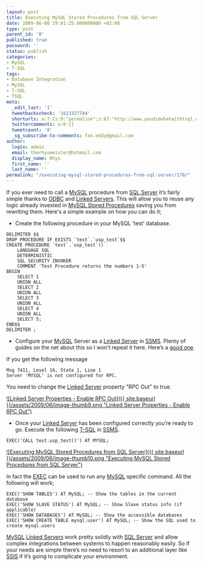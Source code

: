 ```yaml
---
layout: post
title: Executing MySQL Stored Procedures from SQL Server
date: 2009-06-08 19:01:25.000000000 +02:00
type: post
parent_id: '0'
published: true
password: ''
status: publish
categories:
- MySQL
- T-SQL
tags:
- Database Integration
- MySQL
- T-SQL
- TSQL
meta:
  _edit_last: '1'
  tweetbackscheck: '1613327744'
  shorturls: a:7:{s:9:"permalink";s:87:"http://www.youdidwhatwithtsql.com/executing-mysql-stored-procedures-from-sql-server/170";s:7:"tinyurl";s:25:"http://tinyurl.com/m75q4a";s:4:"isgd";s:18:"http://is.gd/16ggr";s:5:"bitly";s:19:"http://bit.ly/6rXfw";s:5:"snipr";s:22:"http://snipr.com/kfwal";s:5:"snurl";s:22:"http://snurl.com/kfwal";s:7:"snipurl";s:24:"http://snipurl.com/kfwal";}
  twittercomments: a:0:{}
  tweetcount: '0'
  _sg_subscribe-to-comments: fan.eddy@gmail.com
author:
  login: admin
  email: therhysmeister@hotmail.com
  display_name: Rhys
  first_name: ''
  last_name: ''
permalink: "/executing-mysql-stored-procedures-from-sql-server/170/"
---
```

If you ever need to call a [MySQL](http://www.mysql.com) procedure from [SQL Server](http://www.microsoft.com/sqlserver/2008/en/us/default.aspx) it’s fairly simple thanks to [ODBC](http://en.wikipedia.org/wiki/Open_Database_Connectivity) and [Linked Servers](http://msdn.microsoft.com/en-us/library/ms188279.aspx). This will allow you to reuse any logic already invested in [MySQL Stored Procedures](http://dev.mysql.com/doc/refman/5.0/en/stored-routines.html) saving you from rewriting them. Here's a simple example on how you can do it;

- Create the following procedure in your MySQL ‘test’ database. 

```
DELIMITER $$
DROP PROCEDURE IF EXISTS `test`.`usp_test`$$
CREATE PROCEDURE `test`.`usp_test`()
	LANGUAGE SQL
	DETERMINISTIC
	SQL SECURITY INVOKER
	COMMENT 'Test Procedure returns the numbers 1-5'
BEGIN
	SELECT 1
	UNION ALL
	SELECT 2
	UNION ALL
	SELECT 3
	UNION ALL
	SELECT 4
	UNION ALL
	SELECT 5;
END$$
DELIMITER ;
```

- Configure your [MySQL](http://www.mysql.com) Server as a [Linked Server](http://msdn.microsoft.com/en-us/library/ms188279.aspx) in [SSMS](http://msdn.microsoft.com/en-us/library/ms174173.aspx). Plenty of guides on the net about this so I won’t repeat it here. Here’s a [good one](http://www.ideaexcursion.com/2009/02/25/howto-setup-sql-server-linked-server-to-mysql/). 

If you get the following message&nbsp;&nbsp;

```
Msg 7411, Level 16, State 1, Line 1
Server 'MYSQL' is not configured for RPC.
```

You need to change the [Linked Server](http://msdn.microsoft.com/en-us/library/ms188279.aspx) property "RPC Out" to true.

[![Linked Server Properties - Enable RPC Out]({{ site.baseurl }}/assets/2009/06/image-thumb9.png "Linked Server Properties - Enable RPC Out")](http://www.youdidwhatwithtsql.com/wp-content/uploads/2009/06/image9.png)

- Once your [Linked Server](http://msdn.microsoft.com/en-us/library/ms188279.aspx) has been configured correctly you’re ready to go. Execute the following [T-SQL](http://msdn.microsoft.com/en-us/library/ms189826.aspx) in [SSMS](http://msdn.microsoft.com/en-us/library/ms188279.aspx). 

```
EXEC('CALL test.usp_test()') AT MYSQL;
```

[![Executing MySQL Stored Procedures from SQL Server]({{ site.baseurl }}/assets/2009/06/image-thumb10.png "Executing MySQL Stored Procedures from SQL Server")](http://www.youdidwhatwithtsql.com/wp-content/uploads/2009/06/image10.png)

In fact the [EXEC](http://msdn.microsoft.com/en-us/library/aa175921(SQL.80).aspx) can be used to run any [MySQL](http://www.mysql.com) specific command. All the following will work;

```
EXEC('SHOW TABLES') AT MySQL; -- Show the tables in the current database
EXEC('SHOW SLAVE STATUS') AT MySQL; -- Show Slave status info (if applicable)
EXEC('SHOW DATABASES') AT MySQL; -- Show the accessible databases
EXEC('SHOW CREATE TABLE mysql.user') AT MySQL; -- Show the SQL used to create mysql.users
```

[MySQL](http://www.mysql.com) [Linked Servers](http://msdn.microsoft.com/en-us/library/ms188279.aspx) work pretty solidly with [SQL Server](http://www.microsoft.com/sqlserver/2008/en/us/default.aspx) and allow complex integrations between systems to happen reasonably easily. So if your needs are simple there’s no need to resort to an additional layer like [SSIS](http://msdn.microsoft.com/en-us/library/ms141026.aspx) if it’s going to complicate your environment.

